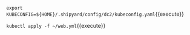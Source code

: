 

`export KUBECONFIG=${HOME}/.shipyard/config/dc2/kubeconfig.yaml`{{execute}}

`kubectl apply -f ~/web.yml`{{execute}}
